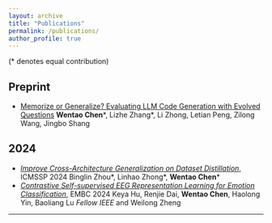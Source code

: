 ```yaml
---
layout: archive
title: "Publications"
permalink: /publications/
author_profile: true
---
```


(* denotes equal contribution)

## Preprint

- [Memorize or Generalize? Evaluating LLM Code Generation with Evolved Questions](https://arxiv.org/abs/2503.02296)
  **Wentao Chen***, Lizhe Zhang*, Li Zhong, Letian Peng, Zilong Wang, Jingbo Shang

## 2024

- [*Improve Cross-Architecture Generalization on Dataset Distillation*](https://arxiv.org/abs/2402.13007), ICMSSP 2024 
  Binglin Zhou*, Linhao Zhong*, **Wentao Chen***
- [*Contrastive Self-supervised EEG Representation Learning for Emotion Classification*](https://ieeexplore.ieee.org/abstract/document/10781579), EMBC 2024
  Keya Hu, Renjie Dai, **Wentao Chen**, Haolong Yin, Baoliang Lu *Fellow IEEE* and Weilong Zheng

---

<!-- {% if author.googlescholar %}
  You can also find my articles on <u><a href="{{author.googlescholar}}">my Google Scholar profile</a>.</u>
{% endif %}

{% include base_path %}

{% for post in site.publications reversed %}
  {% include archive-single.html %}
{% endfor %} -->
